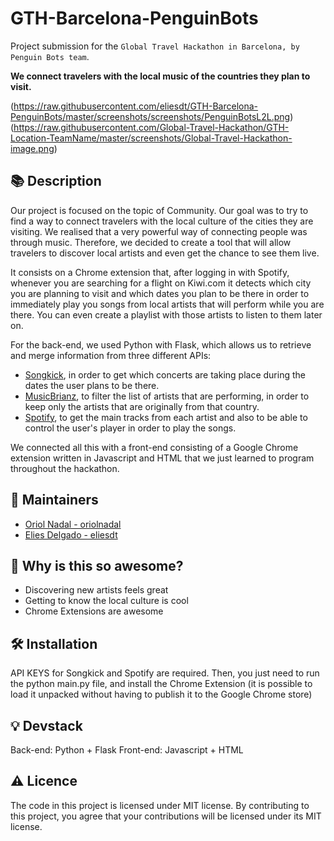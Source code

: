 # GTH-Barcelona-PenguinBots
Project submission for the `Global Travel Hackathon in Barcelona, by Penguin Bots team`.

**We connect travelers with the local music of the countries they plan to visit.**

(https://raw.githubusercontent.com/eliesdt/GTH-Barcelona-PenguinBots/master/screenshots/screenshots/PenguinBotsL2L.png)
(https://raw.githubusercontent.com/Global-Travel-Hackathon/GTH-Location-TeamName/master/screenshots/Global-Travel-Hackathon-image.png)

## :books: Description

Our project is focused on the topic of Community. Our goal was to try to find a way to connect travelers with the local culture of the cities they are visiting. We realised that a very powerful way of connecting people was through music. Therefore, we decided to create a tool that will allow travelers to discover local artists and even get the chance to see them live.

It consists on a Chrome extension that, after logging in with Spotify, whenever you are searching for a flight on Kiwi.com it detects which city you are planning to visit and which dates you plan to be there in order to immediately play you songs from local artists that will perform while you are there. You can even create a playlist with those artists to listen to them later on.

For the back-end, we used Python with Flask, which allows us to retrieve and merge information from three different APIs:
* [Songkick](https://www.songkick.com/developer), in order to get which concerts are taking place during the dates the user plans to be there.
* [MusicBrianz](https://musicbrainz.org/doc/Development/XML_Web_Service/Version_2), to filter the list of artists that are performing, in order to keep only the artists that are originally from that country.
* [Spotify](https://developer.spotify.com/documentation/web-api/), to get the main tracks from each artist and also to be able to control the user's player in order to play the songs.

We connected all this with a front-end consisting of a Google Chrome extension written in Javascript and HTML that we just learned to program throughout the hackathon.

## :hugs: Maintainers

* [Oriol Nadal - oriolnadal](https://github.com/oriolnadal)
* [Elies Delgado - eliesdt](https://github.com/eliesdt)

## :tada: Why is this so awesome?

* Discovering new artists feels great
* Getting to know the local culture is cool
* Chrome Extensions are awesome

## :hammer_and_wrench: Installation

API KEYS for Songkick and Spotify are required.
Then, you just need to run the python main.py file, and install the Chrome Extension (it is possible to load it unpacked without having to publish it to the Google Chrome store)

## :bulb: Devstack

Back-end: Python + Flask
Front-end: Javascript + HTML

## :warning: Licence

The code in this project is licensed under MIT license. By contributing to this project, you agree that your contributions will be licensed under its MIT license.

